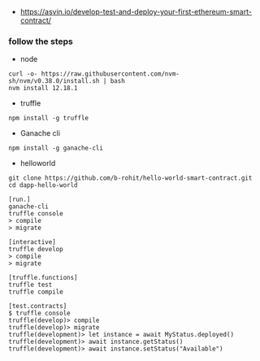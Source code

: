 - https://asvin.io/develop-test-and-deploy-your-first-ethereum-smart-contract/
### follow the steps
- node
```
curl -o- https://raw.githubusercontent.com/nvm-sh/nvm/v0.38.0/install.sh | bash
nvm install 12.18.1
```
- truffle
```
npm install -g truffle
```
- Ganache cli
```
npm install -g ganache-cli
```
- helloworld
```
git clone https://github.com/b-rohit/hello-world-smart-contract.git 
cd dapp-hello-world

[run.]
ganache-cli
truffle console
> compile
> migrate

[interactive]
truffle develop
> compile
> migrate

[truffle.functions]
truffle test
truffle compile

[test.contracts]
$ truffle console
truffle(develop)> compile
truffle(develop)> migrate
truffle(development)> let instance = await MyStatus.deployed()
truffle(development)> await instance.getStatus()
truffle(development)> await instance.setStatus("Available")
```
